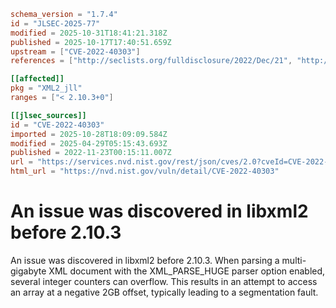 ```toml
schema_version = "1.7.4"
id = "JLSEC-2025-77"
modified = 2025-10-31T18:41:21.318Z
published = 2025-10-17T17:40:51.659Z
upstream = ["CVE-2022-40303"]
references = ["http://seclists.org/fulldisclosure/2022/Dec/21", "http://seclists.org/fulldisclosure/2022/Dec/24", "http://seclists.org/fulldisclosure/2022/Dec/25", "http://seclists.org/fulldisclosure/2022/Dec/26", "http://seclists.org/fulldisclosure/2022/Dec/27", "https://gitlab.gnome.org/GNOME/libxml2/-/commit/c846986356fc149915a74972bf198abc266bc2c0", "https://gitlab.gnome.org/GNOME/libxml2/-/tags/v2.10.3", "https://security.netapp.com/advisory/ntap-20221209-0003/", "https://support.apple.com/kb/HT213531", "https://support.apple.com/kb/HT213533", "https://support.apple.com/kb/HT213534", "https://support.apple.com/kb/HT213535", "https://support.apple.com/kb/HT213536", "http://seclists.org/fulldisclosure/2022/Dec/21", "http://seclists.org/fulldisclosure/2022/Dec/24", "http://seclists.org/fulldisclosure/2022/Dec/25", "http://seclists.org/fulldisclosure/2022/Dec/26", "http://seclists.org/fulldisclosure/2022/Dec/27", "https://gitlab.gnome.org/GNOME/libxml2/-/commit/c846986356fc149915a74972bf198abc266bc2c0", "https://gitlab.gnome.org/GNOME/libxml2/-/tags/v2.10.3", "https://security.netapp.com/advisory/ntap-20221209-0003/", "https://support.apple.com/kb/HT213531", "https://support.apple.com/kb/HT213533", "https://support.apple.com/kb/HT213534", "https://support.apple.com/kb/HT213535", "https://support.apple.com/kb/HT213536"]

[[affected]]
pkg = "XML2_jll"
ranges = ["< 2.10.3+0"]

[[jlsec_sources]]
id = "CVE-2022-40303"
imported = 2025-10-28T18:09:09.584Z
modified = 2025-04-29T05:15:43.693Z
published = 2022-11-23T00:15:11.007Z
url = "https://services.nvd.nist.gov/rest/json/cves/2.0?cveId=CVE-2022-40303"
html_url = "https://nvd.nist.gov/vuln/detail/CVE-2022-40303"
```

# An issue was discovered in libxml2 before 2.10.3

An issue was discovered in libxml2 before 2.10.3. When parsing a multi-gigabyte XML document with the XML_PARSE_HUGE parser option enabled, several integer counters can overflow. This results in an attempt to access an array at a negative 2GB offset, typically leading to a segmentation fault.

